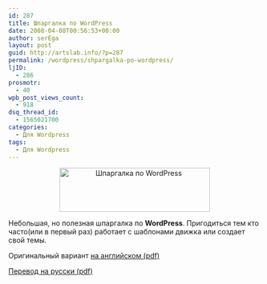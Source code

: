 ```yaml
---
id: 287
title: Шпаргалка по WordPress
date: 2008-04-08T00:56:53+00:00
author: serEga
layout: post
guid: http://artslab.info/?p=287
permalink: /wordpress/shpargalka-po-wordpress/
ljID:
  - 286
prosmotr:
  - 40
wpb_post_views_count:
  - 918
dsq_thread_id:
  - 1565021700
categories:
  - Для Wordpress
tags:
  - Для Wordpress
---
```

<p style="text-align: center;">
  <a class="lightview" href="{{site.img_cdn}}/wordpress_cheat_sheet.jpg"><img class="aligncenter size-medium wp-image-289" title="wordpress_cheat_sheet" src="{{site.img_cdn}}/wordpress_cheat_sheet-300x88.jpg" border="0" alt="Шпаргалка по WordPress" width="300" height="88" srcset="{{site.img_cdn}}/wordpress_cheat_sheet-300x88.jpg 300w, {{site.img_cdn}}/wordpress_cheat_sheet.jpg 586w" sizes="(max-width: 300px) 100vw, 300px" /></a>
</p>

Небольшая, но полезная шпаргалка по **WordPress**. Пригодиться тем кто часто(или в первый раз) работает с шаблонами движка или создает свой темы.

Оригинальный вариант <a title="wordpress cheat sheet" href="http://www.gosquared.com/liquidicity/archives/247" target="_blank">на английском (pdf)</a>

<a title="шпаргалка по wordpress" href="http://networkforpeople.blogspot.com/2008/01/wordpress.html" target="_blank">Перевод на русски (pdf)</a>